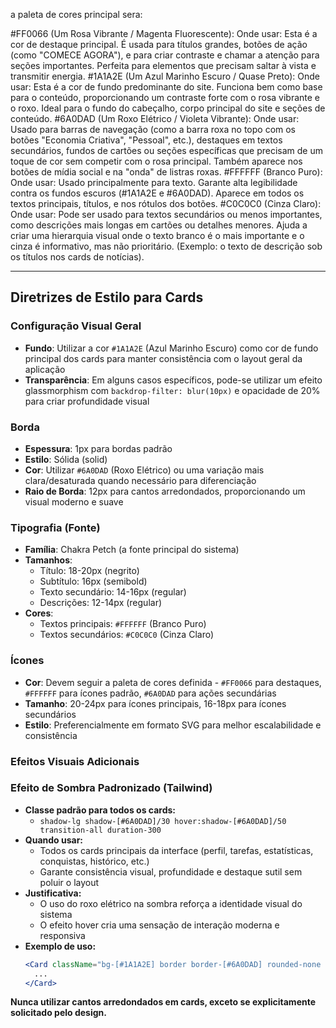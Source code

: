a paleta de cores principal sera:


#FF0066 (Um Rosa Vibrante / Magenta Fluorescente):
Onde usar: Esta é a cor de destaque principal. É usada para títulos grandes, botões de ação (como "COMECE AGORA"), e para criar contraste e chamar a atenção para seções importantes. Perfeita para elementos que precisam saltar à vista e transmitir energia.
#1A1A2E (Um Azul Marinho Escuro / Quase Preto):
Onde usar: Esta é a cor de fundo predominante do site. Funciona bem como base para o conteúdo, proporcionando um contraste forte com o rosa vibrante e o roxo. Ideal para o fundo do cabeçalho, corpo principal do site e seções de conteúdo.
#6A0DAD (Um Roxo Elétrico / Violeta Vibrante):
Onde usar: Usado para barras de navegação (como a barra roxa no topo com os botões "Economia Criativa", "Pessoal", etc.), destaques em textos secundários, fundos de cartões ou seções específicas que precisam de um toque de cor sem competir com o rosa principal. Também aparece nos botões de mídia social e na "onda" de listras roxas.
#FFFFFF (Branco Puro):
Onde usar: Usado principalmente para texto. Garante alta legibilidade contra os fundos escuros (#1A1A2E e #6A0DAD). Aparece em todos os textos principais, títulos, e nos rótulos dos botões.
#C0C0C0 (Cinza Claro):
Onde usar: Pode ser usado para textos secundários ou menos importantes, como descrições mais longas em cartões ou detalhes menores. Ajuda a criar uma hierarquia visual onde o texto branco é o mais importante e o cinza é informativo, mas não prioritário. (Exemplo: o texto de descrição sob os títulos nos cards de notícias).

---

## Diretrizes de Estilo para Cards

### Configuração Visual Geral
- **Fundo**: Utilizar a cor `#1A1A2E` (Azul Marinho Escuro) como cor de fundo principal dos cards para manter consistência com o layout geral da aplicação
- **Transparência**: Em alguns casos específicos, pode-se utilizar um efeito glassmorphism com `backdrop-filter: blur(10px)` e opacidade de 20% para criar profundidade visual

### Borda
- **Espessura**: 1px para bordas padrão
- **Estilo**: Sólida (solid)
- **Cor**: Utilizar `#6A0DAD` (Roxo Elétrico) ou uma variação mais clara/desaturada quando necessário para diferenciação
- **Raio de Borda**: 12px para cantos arredondados, proporcionando um visual moderno e suave

### Tipografia (Fonte)
- **Família**: Chakra Petch (a fonte principal do sistema)
- **Tamanhos**:
  - Título: 18-20px (negrito)
  - Subtítulo: 16px (semibold)
  - Texto secundário: 14-16px (regular)
  - Descrições: 12-14px (regular)
- **Cores**:
  - Textos principais: `#FFFFFF` (Branco Puro)
  - Textos secundários: `#C0C0C0` (Cinza Claro)

### Ícones
- **Cor**: Devem seguir a paleta de cores definida - `#FF0066` para destaques, `#FFFFFF` para ícones padrão, `#6A0DAD` para ações secundárias
- **Tamanho**: 20-24px para ícones principais, 16-18px para ícones secundários
- **Estilo**: Preferencialmente em formato SVG para melhor escalabilidade e consistência

### Efeitos Visuais Adicionais

### Efeito de Sombra Padronizado (Tailwind)
- **Classe padrão para todos os cards:**
  - `shadow-lg shadow-[#6A0DAD]/30 hover:shadow-[#6A0DAD]/50 transition-all duration-300`
- **Quando usar:**
  - Todos os cards principais da interface (perfil, tarefas, estatísticas, conquistas, histórico, etc.)
  - Garante consistência visual, profundidade e destaque sutil sem poluir o layout
- **Justificativa:**
  - O uso do roxo elétrico na sombra reforça a identidade visual do sistema
  - O efeito hover cria uma sensação de interação moderna e responsiva
- **Exemplo de uso:**
  ```jsx
  <Card className="bg-[#1A1A2E] border border-[#6A0DAD] rounded-none shadow-lg shadow-[#6A0DAD]/30 hover:shadow-[#6A0DAD]/50 transition-all duration-300">
    ...
  </Card>
  ```

**Nunca utilizar cantos arredondados em cards, exceto se explicitamente solicitado pelo design.**